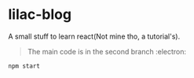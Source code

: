 # lilac-blog
A small stuff to learn react(Not mine tho, a tutorial's).

> The main code is in the second branch :electron: 
 
`npm start`
